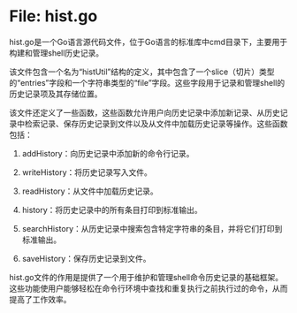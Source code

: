 # File: hist.go

hist.go是一个Go语言源代码文件，位于Go语言的标准库中cmd目录下，主要用于构建和管理shell历史记录。

该文件包含一个名为“histUtil”结构的定义，其中包含了一个slice（切片）类型的“entries”字段和一个字符串类型的“file”字段。这些字段用于记录和管理shell的历史记录项及其存储位置。

该文件还定义了一些函数，这些函数允许用户向历史记录中添加新记录、从历史记录中检索记录、保存历史记录到文件以及从文件中加载历史记录等操作。这些函数包括：

1. addHistory：向历史记录中添加新的命令行记录。

2. writeHistory：将历史记录写入文件。

3. readHistory：从文件中加载历史记录。

4. history：将历史记录中的所有条目打印到标准输出。

5. searchHistory：从历史记录中搜索包含特定字符串的条目，并将它们打印到标准输出。

6. saveHistory：保存历史记录到文件。

hist.go文件的作用是提供了一个用于维护和管理shell命令历史记录的基础框架。这些功能使用户能够轻松在命令行环境中查找和重复执行之前执行过的命令，从而提高了工作效率。

